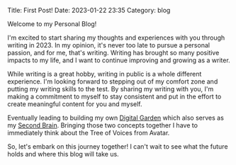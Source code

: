 Title: First Post!
Date: 2023-01-22 23:35
Category: blog

Welcome to my Personal Blog!

I'm excited to start sharing my thoughts and experiences with you through writing in 2023. In my opinion, it's never too late to pursue a personal passion, and for me, that's writing. Writing has brought so many positive impacts to my life, and I want to continue improving and growing as a writer.

While writing is a great hobby, writing in public is a whole different experience. I'm looking forward to stepping out of my comfort zone and putting my writing skills to the test. By sharing my writing with you, I'm making a commitment to myself to stay consistent and put in the effort to create meaningful content for you and myself. 

Eventually leading to building my own [Digital Garden](https://maggieappleton.com/garden-history) which also serves as my [Second Brain](https://www.buildingasecondbrain.com/). Bringing those two concepts together I have to immediately think about the Tree of Voices from Avatar.

So, let's embark on this journey together! I can't wait to see what the future holds and where this blog will take us.